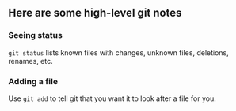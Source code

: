 ## Here are some high-level git notes

### Seeing status

`git status` lists known files with changes, unknown files, deletions,
renames, etc.

### Adding a file

Use `git add` to tell git that you want it to look after a file for you.
